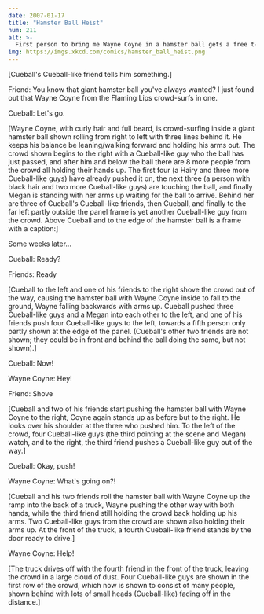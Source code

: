```yaml
---
date: 2007-01-17
title: "Hamster Ball Heist"
num: 211
alt: >-
  First person to bring me Wayne Coyne in a hamster ball gets a free t-shirt!  He gets one too.
img: https://imgs.xkcd.com/comics/hamster_ball_heist.png
---
```

[Cueball's Cueball-like friend tells him something.]

Friend: You know that giant hamster ball you've always wanted? I just found out that Wayne Coyne from the Flaming Lips crowd-surfs in one.

Cueball: Let's go.

[Wayne Coyne, with curly hair and full beard, is crowd-surfing inside a giant hamster ball shown rolling from right to left with three lines behind it. He keeps his balance be leaning/walking forward and holding his arms out. The crowd shown begins to the right with a Cueball-like guy who the ball has just passed, and after him and below the ball there are 8 more people from the crowd all holding their hands up. The first four (a Hairy and three more Cueball-like guys) have already pushed it on, the next three (a person with black hair and two more Cueball-like guys) are touching the ball, and finally Megan is standing with her arms up waiting for the ball to arrive. Behind her are three of Cueball's Cueball-like friends, then Cueball, and finally to the far left partly outside the panel frame is yet another Cueball-like guy from the crowd. Above Cueball and to the edge of the hamster ball is a frame with a caption:]

Some weeks later...

Cueball: Ready?

Friends: Ready

[Cueball to the left and one of his friends to the right shove the crowd out of the way, causing the hamster ball with Wayne Coyne inside to fall to the ground, Wayne falling backwards with arms up. Cueball pushed three Cueball-like guys and a Megan into each other to the left, and one of his friends push four Cueball-like guys to the left, towards a fifth person only partly shown at the edge of the panel. (Cueball's other two friends are not shown; they could be in front and behind the ball doing the same, but not shown).]

Cueball: Now!

Wayne Coyne: Hey!

Friend: Shove

[Cueball and two of his friends start pushing the hamster ball with Wayne Coyne to the right, Coyne again stands up as before but to the right. He looks over his shoulder at the three who pushed him. To the left of the crowd, four Cueball-like guys (the third pointing at the scene and Megan) watch, and to the right, the third friend pushes a Cueball-like guy out of the way.]

Cueball: Okay, push!

Wayne Coyne: What's going on?!

[Cueball and his two friends roll the hamster ball with Wayne Coyne up the ramp into the back of a truck, Wayne pushing the other way with both hands, while the third friend still holding the crowd back holding up his arms. Two Cueball-like guys from the crowd are shown also holding their arms up. At the front of the truck, a fourth Cueball-like friend stands by the door ready to drive.]

Wayne Coyne: Help!

[The truck drives off with the fourth friend in the front of the truck, leaving the crowd in a large cloud of dust. Four Cueball-like guys are shown in the first row of the crowd, which now is shown to consist of many people, shown behind with lots of small heads (Cueball-like) fading off in the distance.]
